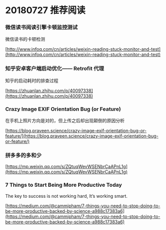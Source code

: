 # 20180727 推荐阅读

### 微信读书阅读引擎卡顿监控测试

微信读书的卡顿检测

[http://www.infoq.com/cn/articles/weixin-reading-stuck-monitor-and-test](http://www.infoq.com/cn/articles/weixin-reading-stuck-monitor-and-test)

### 知乎安卓客户端启动优化—— Retrofit 代理

知乎的启动耗时的排查过程

[https://zhuanlan.zhihu.com/p/40097338](https://zhuanlan.zhihu.com/p/40097338)

### Crazy Image EXIF Orientation Bug (or Feature)

在手机上照片方向是对的，但上传之后却出现颠倒的原因分析

[https://blog.praveen.science/crazy-image-exif-orientation-bug-or-feature/](https://blog.praveen.science/crazy-image-exif-orientation-bug-or-feature/)

### 拼多多的多和少
[https://mp.weixin.qq.com/s/ZQtuqWevWSENbrCaAPnL1g](https://mp.weixin.qq.com/s/ZQtuqWevWSENbrCaAPnL1g)

### 7 Things to Start Being More Productive Today

The key to success is not working hard, It’s working smart.

[https://medium.com/@cammipham/7-things-you-need-to-stop-doing-to-be-more-productive-backed-by-science-a988c17383a6](https://medium.com/@cammipham/7-things-you-need-to-stop-doing-to-be-more-productive-backed-by-science-a988c17383a6)